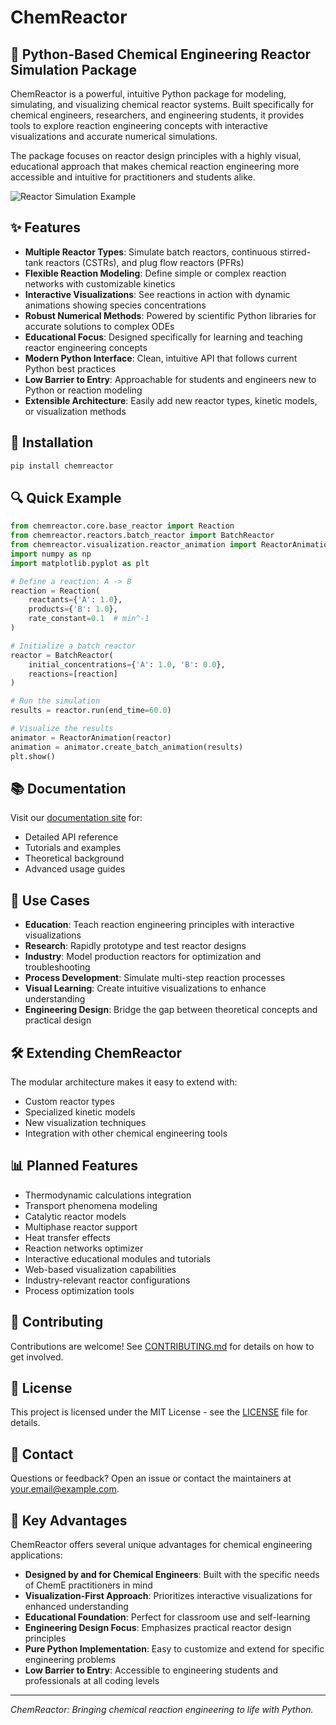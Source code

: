# ChemReactor

## 🧪 Python-Based Chemical Engineering Reactor Simulation Package

ChemReactor is a powerful, intuitive Python package for modeling, simulating, and visualizing chemical reactor systems. Built specifically for chemical engineers, researchers, and engineering students, it provides tools to explore reaction engineering concepts with interactive visualizations and accurate numerical simulations.

The package focuses on reactor design principles with a highly visual, educational approach that makes chemical reaction engineering more accessible and intuitive for practitioners and students alike.

![Reactor Simulation Example](https://via.placeholder.com/800x400?text=Reactor+Simulation+Visualization)

## ✨ Features

- **Multiple Reactor Types**: Simulate batch reactors, continuous stirred-tank reactors (CSTRs), and plug flow reactors (PFRs)
- **Flexible Reaction Modeling**: Define simple or complex reaction networks with customizable kinetics
- **Interactive Visualizations**: See reactions in action with dynamic animations showing species concentrations
- **Robust Numerical Methods**: Powered by scientific Python libraries for accurate solutions to complex ODEs
- **Educational Focus**: Designed specifically for learning and teaching reactor engineering concepts
- **Modern Python Interface**: Clean, intuitive API that follows current Python best practices
- **Low Barrier to Entry**: Approachable for students and engineers new to Python or reaction modeling
- **Extensible Architecture**: Easily add new reactor types, kinetic models, or visualization methods

## 🚀 Installation

```bash
pip install chemreactor
```

## 🔍 Quick Example

```python
from chemreactor.core.base_reactor import Reaction
from chemreactor.reactors.batch_reactor import BatchReactor
from chemreactor.visualization.reactor_animation import ReactorAnimation
import numpy as np
import matplotlib.pyplot as plt

# Define a reaction: A -> B
reaction = Reaction(
    reactants={'A': 1.0},
    products={'B': 1.0},
    rate_constant=0.1  # min^-1
)

# Initialize a batch reactor
reactor = BatchReactor(
    initial_concentrations={'A': 1.0, 'B': 0.0},
    reactions=[reaction]
)

# Run the simulation
results = reactor.run(end_time=60.0)

# Visualize the results
animator = ReactorAnimation(reactor)
animation = animator.create_batch_animation(results)
plt.show()
```

## 📚 Documentation

Visit our [documentation site](https://chemreactor.readthedocs.io/) for:
- Detailed API reference
- Tutorials and examples
- Theoretical background
- Advanced usage guides

## 🔧 Use Cases

- **Education**: Teach reaction engineering principles with interactive visualizations
- **Research**: Rapidly prototype and test reactor designs
- **Industry**: Model production reactors for optimization and troubleshooting
- **Process Development**: Simulate multi-step reaction processes
- **Visual Learning**: Create intuitive visualizations to enhance understanding
- **Engineering Design**: Bridge the gap between theoretical concepts and practical design

## 🛠️ Extending ChemReactor

The modular architecture makes it easy to extend with:
- Custom reactor types
- Specialized kinetic models
- New visualization techniques
- Integration with other chemical engineering tools

## 📊 Planned Features

- Thermodynamic calculations integration
- Transport phenomena modeling
- Catalytic reactor models
- Multiphase reactor support
- Heat transfer effects
- Reaction networks optimizer
- Interactive educational modules and tutorials
- Web-based visualization capabilities
- Industry-relevant reactor configurations
- Process optimization tools

## 🤝 Contributing

Contributions are welcome! See [CONTRIBUTING.md](CONTRIBUTING.md) for details on how to get involved.

## 📄 License

This project is licensed under the MIT License - see the [LICENSE](LICENSE) file for details.

## 📧 Contact

Questions or feedback? Open an issue or contact the maintainers at [your.email@example.com](mailto:your.email@example.com).

## 🔄 Key Advantages

ChemReactor offers several unique advantages for chemical engineering applications:

- **Designed by and for Chemical Engineers**: Built with the specific needs of ChemE practitioners in mind
- **Visualization-First Approach**: Prioritizes interactive visualizations for enhanced understanding
- **Educational Foundation**: Perfect for classroom use and self-learning
- **Engineering Design Focus**: Emphasizes practical reactor design principles
- **Pure Python Implementation**: Easy to customize and extend for specific engineering problems
- **Low Barrier to Entry**: Accessible to engineering students and professionals at all coding levels

---

*ChemReactor: Bringing chemical reaction engineering to life with Python.*
